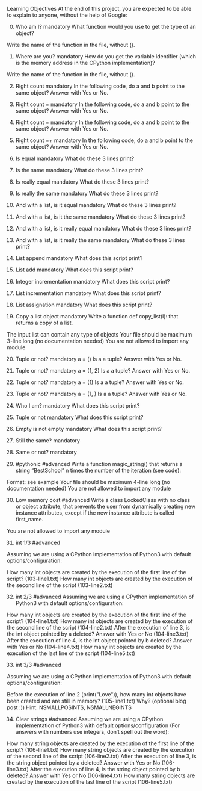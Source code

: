Learning Objectives
At the end of this project, you are expected to be able to explain to anyone, without the help of Google:

0. Who am I?
mandatory
What function would you use to get the type of an object?

Write the name of the function in the file, without ().

1. Where are you?
mandatory
How do you get the variable identifier (which is the memory address in the CPython implementation)?

Write the name of the function in the file, without ().

2. Right count
mandatory
In the following code, do a and b point to the same object? Answer with Yes or No.

3. Right count =
mandatory
In the following code, do a and b point to the same object? Answer with Yes or No.

4. Right count =
mandatory
In the following code, do a and b point to the same object? Answer with Yes or No.

5. Right count =+
mandatory
In the following code, do a and b point to the same object? Answer with Yes or No.

6. Is equal
mandatory
What do these 3 lines print?

7. Is the same
mandatory
What do these 3 lines print?

8. Is really equal
mandatory
What do these 3 lines print?

9. Is really the same
mandatory
What do these 3 lines print?

10. And with a list, is it equal
mandatory
What do these 3 lines print?

11. And with a list, is it the same
mandatory
What do these 3 lines print?

12. And with a list, is it really equal
mandatory
What do these 3 lines print?

13. And with a list, is it really the same
mandatory
What do these 3 lines print?

14. List append
mandatory
What does this script print?

15. List add
mandatory
What does this script print?

16. Integer incrementation
mandatory
What does this script print?

17. List incrementation
mandatory
What does this script print?

18. List assignation
mandatory
What does this script print?

19. Copy a list object
mandatory
Write a function def copy_list(l): that returns a copy of a list.

The input list can contain any type of objects
Your file should be maximum 3-line long (no documentation needed)
You are not allowed to import any module

20. Tuple or not?
mandatory
a = ()
Is a a tuple? Answer with Yes or No.

21. Tuple or not?
mandatory
a = (1, 2)
Is a a tuple? Answer with Yes or No.

22. Tuple or not?
mandatory
a = (1)
Is a a tuple? Answer with Yes or No.

23. Tuple or not?
mandatory
a = (1, )
Is a a tuple? Answer with Yes or No.

24. Who I am?
mandatory
What does this script print?

25. Tuple or not
mandatory
What does this script print?

26. Empty is not empty
mandatory
What does this script print?

27. Still the same?
mandatory

28. Same or not?
mandatory

29. #pythonic
#advanced
Write a function magic_string() that returns a string “BestSchool” n times the number of the iteration (see code):

Format: see example
Your file should be maximum 4-line long (no documentation needed)
You are not allowed to import any module

30. Low memory cost
#advanced
Write a class LockedClass with no class or object attribute, that prevents the user from dynamically creating new instance attributes, except if the new instance attribute is called first_name.

You are not allowed to import any module

31. int 1/3
#advanced

Assuming we are using a CPython implementation of Python3 with default options/configuration:

How many int objects are created by the execution of the first line of the script? (103-line1.txt)
How many int objects are created by the execution of the second line of the script (103-line2.txt)

32. int 2/3
#advanced
Assuming we are using a CPython implementation of Python3 with default options/configuration:

How many int objects are created by the execution of the first line of the script? (104-line1.txt)
How many int objects are created by the execution of the second line of the script (104-line2.txt)
After the execution of line 3, is the int object pointed by a deleted? Answer with Yes or No (104-line3.txt)
After the execution of line 4, is the int object pointed by b deleted? Answer with Yes or No (104-line4.txt)
How many int objects are created by the execution of the last line of the script (104-line5.txt)

33. int 3/3
#advanced

Assuming we are using a CPython implementation of Python3 with default options/configuration:

Before the execution of line 2 (print("Love")), how many int objects have been created and are still in memory? (105-line1.txt)
Why? (optional blog post :))
Hint: NSMALLPOSINTS, NSMALLNEGINTS

34. Clear strings
#advanced
Assuming we are using a CPython implementation of Python3 with default options/configuration (For answers with numbers use integers, don’t spell out the word):

How many string objects are created by the execution of the first line of the script? (106-line1.txt)
How many string objects are created by the execution of the second line of the script (106-line2.txt)
After the execution of line 3, is the string object pointed by a deleted? Answer with Yes or No (106-line3.txt)
After the execution of line 4, is the string object pointed by b deleted? Answer with Yes or No (106-line4.txt)
How many string objects are created by the execution of the last line of the script (106-line5.txt)

